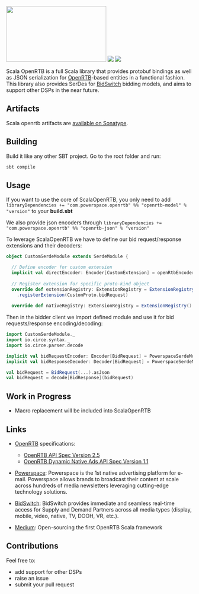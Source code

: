 <img src="https://storage.googleapis.com/github-imgs/scala-open-rtb.png" width="270" height="150"/>

<img src="https://travis-ci.com/Powerspace/scala-openrtb.svg?branch=master" />

<img src="https://img.shields.io/nexus/r/https/oss.sonatype.org/com.powerspace.openrtb/openrtb-json_2.12.svg" />

Scala OpenRTB is a full Scala library that provides protobuf bindings as well as JSON serialization for [OpenRTB](https://www.iab.com/guidelines/real-time-bidding-rtb-project/)-based entities in a functional fashion. 
This library also provides SerDes for [BidSwitch](http://www.bidswitch.com/) bidding models, and aims to support other DSPs in the near future.

## Artifacts
Scala openrtb artifacts are [available on Sonatype](https://search.maven.org/search?q=g:com.powerspace.openrtb).

## Building
Build it like any other SBT project. Go to the root folder and run: 

```bash
sbt compile
```

## Usage
If you want to use the core of ScalaOpenRTB, you only need to add `libraryDependencies += "com.powerspace.openrtb" %% "openrtb-model" % "version"` to your
**build.sbt**

We also provide json encoders through `libraryDependencies += "com.powerspace.openrtb" %% "openrtb-json" % "version"`

To leverage ScalaOpenRTB we have to define our bid request/response extensions and their decoders:

```scala
object CustomSerdeModule extends SerdeModule {

  // Define encoder for custom extension
  implicit val directEncoder: Encoder[CustomExtension] = openRtbEncoder[CustomExtension]
 
  // Register extension for specific proto-kind object
  override def extensionRegistry: ExtensionRegistry = ExtensionRegistry()
    .registerExtension(CustomProto.bidRequest)
  
  override def nativeRegistry: ExtensionRegistry = ExtensionRegistry()

```

Then in the bidder client we import defined module and use it for bid requests/response encoding/decoding:

```scala
import CustomSerdeModule._
import io.circe.syntax._
import io.circe.parser.decode

implicit val bidRequestEncoder: Encoder[BidRequest] = PowerspaceSerdeModule.bidRequestEncoder
implicit val bidResponseDecoder: Decoder[BidRequest] = PowerspaceSerdeModule.bidResponseDecoder

val bidRequest = BidRequest(...).asJson
val bidRequest = decode[BidResponse](bidRequest)

```

## Work in Progress
 - Macro replacement will be included into ScalaOpenRTB

## Links

* [OpenRTB](https://www.iab.com/guidelines/real-time-bidding-rtb-project/) specifications:
  * [OpenRTB API Spec Version 2.5](https://www.iab.com/wp-content/uploads/2016/03/OpenRTB-API-Specification-Version-2-5-FINAL.pdf)
  * [OpenRTB Dynamic Native Ads API Spec Version 1.1](https://www.iab.com/wp-content/uploads/2016/03/OpenRTB-Native-Ads-Specification-1-1_2016.pdf)
* [Powerspace](https://powerspace.com/en/): Powerspace is the 1st native advertising platform for e-mail. Powerspace allows brands to broadcast their content at scale across hundreds of media newsletters leveraging cutting-edge technology solutions.
* [BidSwitch](http://bidswitch.com/en/): BidSwitch provides immediate and seamless real-time access for Supply and Demand Partners across all media types (display, mobile, video, native, TV, DOOH, VR, etc.).

* [Medium](https://powerspace.tech/open-sourcing-the-first-openrtb-scala-framework-686dde0a0d40): Open-sourcing the first OpenRTB Scala framework

## Contributions

Feel free to:

- add support for other DSPs
- raise an issue
- submit your pull request
